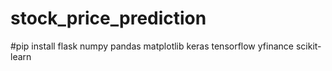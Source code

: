 # stock_price_prediction
#pip install flask numpy pandas matplotlib keras tensorflow yfinance scikit-learn
